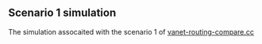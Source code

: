 ## Scenario 1 simulation
The simulation assocaited with the scenario 1 of [vanet-routing-compare.cc](https://gitlab.com/nsnam/ns-3-dev/-/blob/master/src/wave/examples/vanet-routing-compare.cc)
